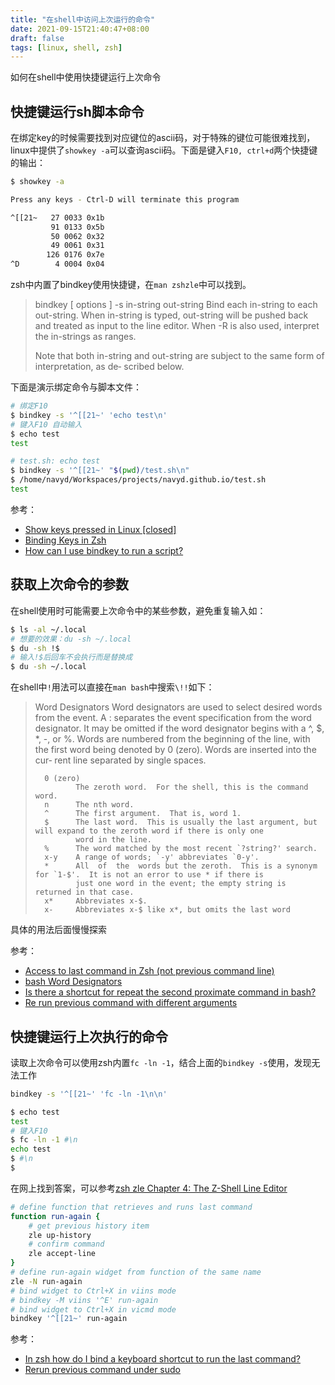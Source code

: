 ```yaml
---
title: "在shell中访问上次运行的命令"
date: 2021-09-15T21:40:47+08:00
draft: false
tags: [linux, shell, zsh]
---
```


如何在shell中使用快捷键运行上次命令

## 快捷键运行sh脚本命令

在绑定key的时候需要找到对应键位的ascii码，对于特殊的键位可能很难找到，linux中提供了`showkey -a`可以查询ascii码。下面是键入`F10, ctrl+d`两个快捷键的输出：

```bash
$ showkey -a

Press any keys - Ctrl-D will terminate this program

^[[21~   27 0033 0x1b
         91 0133 0x5b
         50 0062 0x32
         49 0061 0x31
        126 0176 0x7e
^D        4 0004 0x04
```

zsh中内置了bindkey使用快捷键，在`man zshzle`中可以找到。

> bindkey [ options ] -s in-string out-string
> Bind each in-string to each out-string.  When in-string is typed, out-string will  be  pushed  back
> and treated as input to the line editor.  When -R is also used, interpret the in-strings as ranges.
>
> Note  that  both  in-string  and  out-string are subject to the same form of interpretation, as de‐
> scribed below.

下面是演示绑定命令与脚本文件：

```bash
# 绑定F10
$ bindkey -s '^[[21~' 'echo test\n'
# 键入F10 自动输入
$ echo test
test

# test.sh: echo test
$ bindkey -s '^[[21~' "$(pwd)/test.sh\n"
$ /home/navyd/Workspaces/projects/navyd.github.io/test.sh
test
```

参考：

- [Show keys pressed in Linux [closed]](https://superuser.com/a/248568)
- [Binding Keys in Zsh](https://jdhao.github.io/2019/06/13/zsh_bind_keys/)
- [How can I use bindkey to run a script?](https://unix.stackexchange.com/a/226062)

## 获取上次命令的参数

在shell使用时可能需要上次命令中的某些参数，避免重复输入如：

```bash
$ ls -al ~/.local
# 想要的效果：du -sh ~/.local
$ du -sh !$
# 输入!$后回车不会执行而是替换成
$ du -sh ~/.local
```

在shell中`!`用法可以直接在`man bash`中搜索`\!!`如下：

>Word Designators
>       Word designators are used to select desired words from the event.  A : separates the event specification from the
>       word designator.  It may be omitted if the word designator begins with a ^, $, *, -, or %.   Words  are  numbered
>       from  the beginning of the line, with the first word being denoted by 0 (zero).  Words are inserted into the cur‐
>       rent line separated by single spaces.
>
>       0 (zero)
>              The zeroth word.  For the shell, this is the command word.
>       n      The nth word.
>       ^      The first argument.  That is, word 1.
>       $      The last word.  This is usually the last argument, but will expand to the zeroth word if there is only one
>              word in the line.
>       %      The word matched by the most recent `?string?' search.
>       x-y    A range of words; `-y' abbreviates `0-y'.
>       *      All  of  the  words but the zeroth.  This is a synonym for `1-$'.  It is not an error to use * if there is
>              just one word in the event; the empty string is returned in that case.
>       x*     Abbreviates x-$.
>       x-     Abbreviates x-$ like x*, but omits the last word

具体的用法后面慢慢探索

<!-- TODO -->

参考：

- [Access to last command in Zsh (not previous command line)](https://stackoverflow.com/a/25305091/8566831)
- [bash Word Designators](https://www.gnu.org/software/bash/manual/html_node/Word-Designators.html#Word-Designators)
- [Is there a shortcut for repeat the second proximate command in bash?](https://unix.stackexchange.com/a/151110)
- [Re run previous command with different arguments](https://stackoverflow.com/a/38176552/8566831)

## 快捷键运行上次执行的命令

读取上次命令可以使用zsh内置`fc -ln -1`，结合上面的`bindkey -s`使用，发现无法工作

```bash
bindkey -s '^[[21~' 'fc -ln -1\n\n'

$ echo test
test
# 键入F10
$ fc -ln -1 #\n
echo test
$ #\n
$
```

在网上找到答案，可以参考[zsh zle Chapter 4: The Z-Shell Line Editor](https://zsh.sourceforge.io/Guide/zshguide04.html)

```bash
# define function that retrieves and runs last command
function run-again {
    # get previous history item
    zle up-history
    # confirm command
    zle accept-line
}
# define run-again widget from function of the same name
zle -N run-again
# bind widget to Ctrl+X in viins mode
# bindkey -M viins '^E' run-again
# bind widget to Ctrl+X in vicmd mode
bindkey '^[[21~' run-again
```

参考：

- [In zsh how do I bind a keyboard shortcut to run the last command?](https://stackoverflow.com/a/28938270/8566831)
- [Rerun previous command under sudo](https://askubuntu.com/a/530687)

